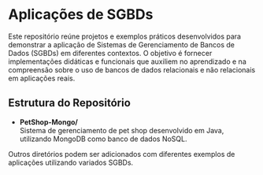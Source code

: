 # Aplicações de SGBDs

Este repositório reúne projetos e exemplos práticos desenvolvidos para demonstrar a aplicação de Sistemas de Gerenciamento de Bancos de Dados (SGBDs) em diferentes contextos. O objetivo é fornecer implementações didáticas e funcionais que auxiliem no aprendizado e na compreensão sobre o uso de bancos de dados relacionais e não relacionais em aplicações reais.

## Estrutura do Repositório

- **PetShop-Mongo/**  
  Sistema de gerenciamento de pet shop desenvolvido em Java, utilizando MongoDB como banco de dados NoSQL.

Outros diretórios podem ser adicionados com diferentes exemplos de aplicações utilizando variados SGBDs.
